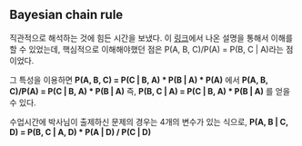 ## Bayesian chain rule

직관적으로 해석하는 것에 힘든 시간을 보냈다.
이 [링크](https://math.stackexchange.com/questions/2187509/applying-the-chain-rule-probability-with-three-variables)에서 나온 설명을 통해서 이해를 할 수 있었는데, 핵심적으로 이해해야했던 점은 P(A, B, C)/P(A) = P(B, C | A)라는 점이었다.

 그 특성을 이용하면
 **P(A, B, C) = P(C | B, A) * P(B | A) * P(A)**
 에서
 **P(A, B, C)/P(A) = P(C | B, A) * P(B | A)**
 즉,
 **P(B, C | A) = P(C | B, A) * P(B | A)** 를 얻을 수 있다.

 수업시간에 박사님이 출제하신 문제의 경우는 4개의 변수가 있는 식으로,
 **P(A, B | C, D) = P(B, C | A, D) * P(A | D) / P(C | D)**
 
